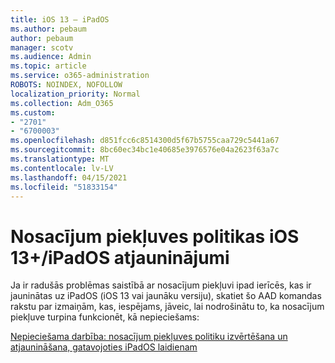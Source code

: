 ```yaml
---
title: iOS 13 — iPadOS
ms.author: pebaum
author: pebaum
manager: scotv
ms.audience: Admin
ms.topic: article
ms.service: o365-administration
ROBOTS: NOINDEX, NOFOLLOW
localization_priority: Normal
ms.collection: Adm_O365
ms.custom:
- "2701"
- "6700003"
ms.openlocfilehash: d851fcc6c8514300d5f67b5755caa729c5441a67
ms.sourcegitcommit: 8bc60ec34bc1e40685e3976576e04a2623f63a7c
ms.translationtype: MT
ms.contentlocale: lv-LV
ms.lasthandoff: 04/15/2021
ms.locfileid: "51833154"
---
```

# <a name="ios-13--ipados-updates-for-conditional-access-policy"></a>Nosacījum piekļuves politikas iOS 13+/iPadOS atjauninājumi

Ja ir radušās problēmas saistībā ar nosacījum piekļuvi ipad ierīcēs, kas ir jauninātas uz iPadOS (iOS 13 vai jaunāku versiju), skatiet šo AAD komandas rakstu par izmaiņām, kas, iespējams, jāveic, lai nodrošinātu to, ka nosacījum piekļuve turpina funkcionēt, kā nepieciešams:

[Nepieciešama darbība: nosacījum piekļuves politiku izvērtēšana un atjaunināšana, gatavojoties iPadOS laidienam](https://support.microsoft.com/help/4521038/action-required-update-conditional-access-policies-for-ipados)